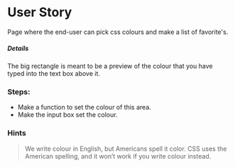 # User Story
Page where the end-user can pick css colours and make a list of favorite's.

##### Details
The big rectangle is meant to be a preview of the colour that you have typed into the text box above it. 

### Steps:

- Make a function to set the colour of this area.
- Make the input box set the colour. 


### Hints
> We write colour in English, but Americans spell it color. CSS uses the American spelling, and it won’t work if you write colour instead.
